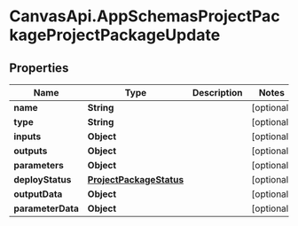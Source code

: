 # CanvasApi.AppSchemasProjectPackageProjectPackageUpdate

## Properties

| Name              | Type                                                | Description | Notes      |
| ----------------- | --------------------------------------------------- | ----------- | ---------- |
| **name**          | **String**                                          |             | [optional] |
| **type**          | **String**                                          |             | [optional] |
| **inputs**        | **Object**                                          |             | [optional] |
| **outputs**       | **Object**                                          |             | [optional] |
| **parameters**    | **Object**                                          |             | [optional] |
| **deployStatus**  | [**ProjectPackageStatus**](ProjectPackageStatus.md) |             | [optional] |
| **outputData**    | **Object**                                          |             | [optional] |
| **parameterData** | **Object**                                          |             | [optional] |
